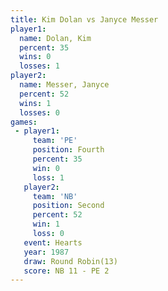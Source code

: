 ```yaml
---
title: Kim Dolan vs Janyce Messer
player1:              
  name: Dolan, Kim    
  percent: 35         
  wins: 0             
  losses: 1           
player2:              
  name: Messer, Janyce
  percent: 52         
  wins: 1             
  losses: 0           
games:
 - player1:          
     team: 'PE'      
     position: Fourth
     percent: 35     
     win: 0          
     loss: 1         
   player2:          
     team: 'NB'      
     position: Second
     percent: 52     
     win: 1          
     loss: 0         
   event: Hearts        
   year: 1987           
   draw: Round Robin(13)
   score: NB 11 - PE 2  
---
```

